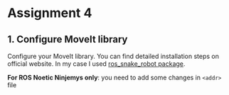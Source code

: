 # Assignment 4 
## 1. Configure MoveIt library
Configure your MoveIt library. You can find detailed installation steps on official website. In my case I used [ros_snake_robot package](https://github.com/fenixkz/ros_snake_robot).   

**For ROS Noetic Ninjemys only**: you need to add some changes in `<addr>` file
